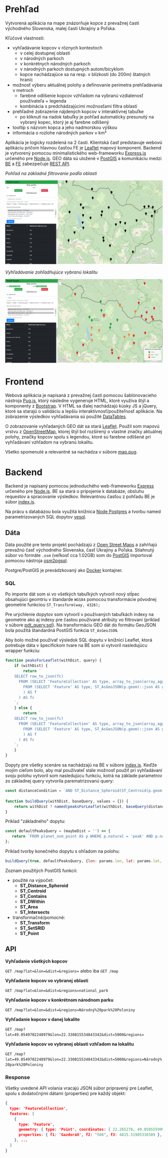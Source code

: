 # Prehľad

Vytvorená aplikácia na mape znázorňuje kopce z prevažnej časti východného Slovenska, malej časti Ukrajiny a Poľska.

Kľúčové vlastnosti:
- vyhľadávanie kopcov v rôznych kontextoch
    - v celej dostupnej oblasti
    - v národných parkoch
    - v konkrétnych národných parkoch
    - v národných parkoch dostupných autom/bicyklom
    - kopce nachádzajúce sa na resp. v blízkosti (do 200m) štatných hraníc
- možnosť výberu aktuálnej polohy a definovanie perimetra prehľadávania v metroch
    - farebné odlíšenie kopcov vzhľadom na vybranú vzdialenosť používateľa + legenda
    - kombinácia s predchádzajúcimi možnosťami filtra oblastí
- prehľadné zobrazenie nájdených kopcov v interaktívnej tabuľke
    - po kliknutí na riadok tabuľky je pohľad automaticky presunutý na vybraný kopec, ktorý je aj farebne odlíšený
- tooltip s názvom kopca a jeho nadmorskou výškou
- informácia o rozlohe národných parkov v km²

Aplikácia je logicky rozdelená na 2 časti. Klientská časť predstavuje webovú aplikáciu pričom hlavnou časťou FE je [Leaflet](https://leafletjs.com/) mapový komponent.
Backend je vytvorený pomocou minimalistického web-frameworku [Express.js](https://expressjs.com/) určeného pre [Node.js](https://nodejs.org/en/).
GEO dáta sú uložené v [PostGIS](https://postgis.net/) a komunikáciu medzi [BE](#backend) a [FE](#frontend) zabezpečuje [REST API](#api).

*Pohľad na základné filtrovanie podľa oblasti* 

![Základný pohľad](pdt_basic.png)

*Vyhľadávanie zohľadňujúce vybranú lokalitu* 

![Vyhľadávanie podľa polohy](pdt_location.png)

# Frontend

Webová aplikácia je napísaná z prevažnej časti pomocou šablónovacieho nástroja [Pug.js](https://pugjs.org), ktorý následne vygeneruje HTML, ktoré využíva štýl a komponenty z [Bootstrap](https://getbootstrap.com/).
V HTML sa ďalej nachádzajú kúsky JS a jQuery, ktoré sa starajú o validáciu a lepšiu interaktívnosť/použiteľnosť aplikácie.
Na zobrazenie výsledkov vyhľadávania sú použité [DataTables](https://datatables.net/).

O zobrazovanie vyhľadaných GEO dát sa stará [Leaflet](https://leafletjs.com/). Použil som mapovú vrstvu z [OpenStreetMap](https://www.openstreetmap.org), ktorej štýl
bol rozšírený o vlastné značky aktuálnej polohy, značky kopcov spolu s legendou, ktoré sú farebne odlíšené pri vyhľadávaní vzhľadom na vybranú lokalitu.

Všetko spomenuté a relevantné sa nachádza v súbore [map.pug](views/map.pug).

# Backend

Backend je napísaný pomocou jednoduchého web-frameworku [Express](https://expressjs.com/) určeného pre [Node.js](https://nodejs.org/en/). 
BE sa stará o pripojenie k databáze, obsluhu requestov a spracovanie výsledkov. Relevantnou časťou z pohľadu BE je súbor [index.js](routes/index.js).

Na prácu s databázou bola využitá knižnica [Node Postgres](https://node-postgres.com/) a tvorbu named parametrizovaných SQL dopytov [yesql](https://www.npmjs.com/package/yesql).

## Dáta

Dáta použité pre tento projekt pochádzajú z [Open Street Maps](https://www.openstreetmap.org/) a zahŕňajú prevažnú časť východného Slovenska, časť Ukrajiny a Poľska.
Stiahnutý súbor vo formáte `.osm` (veľkosť cca 1.02GB) som do [PostGIS](https://postgis.net/) importoval pomocou nástroja [osm2pgsql](https://wiki.openstreetmap.org/wiki/Osm2pgsql).

Postgre/PostGIS je prevádzkovaný ako [Docker](https://www.docker.com/) kontajner.

### SQL

Po importe dát som si vo všetkých tabuľkých vytvoril nový stĺpec obsahujúci geomtriu v štandarde `WGS84` pomocou transformácie pôvodnej geometrie funkciou `ST_Transform(way, 4326);`

Pre urýchlenie dopytov som vytvoril v používaných tabuľkách indexy na geometrie ako aj indexy pre častou používané atribúty vo filtrovaní (príklad v súbore [pdt_query.sql](pdt_query.sql)). 
Na transformáciu GEO dát do formátu GeoJSON bola použitá štandardná PostGIS funkcia `ST_AsGeoJSON`.

Aby bolo možné používať výsledok SQL dopytu v knižnici Leaflet, ktorá potrebuje dáta v špecifickom tvare na BE som si vytvoril nasledujúcu wrapper funkciu:
```javascript
function peaksForLeaflet(withDist, query) {
    if (withDist) {
        return `
    SELECT row_to_json(fc)
      FROM (SELECT 'FeatureCollection' AS type, array_to_json(array_agg(f)) AS features
        FROM (SELECT 'Feature' AS type, ST_AsGeoJSON(p.geom)::json AS geometry, row_to_json((p.name, p.ele, ST_Distance_Spheroid(ST_Centroid(p.geom), ST_SetSRID(ST_Point(:lon, :lat),4326), 'SPHEROID["WGS 84",6378137,298.257223563]'))) AS properties ${query}
        ) AS f
      ) AS fc
    `;
    } else {
        return `
    SELECT row_to_json(fc)
      FROM (SELECT 'FeatureCollection' AS type, array_to_json(array_agg(f)) AS features
        FROM (SELECT 'Feature' AS type, ST_AsGeoJSON(p.geom)::json AS geometry, row_to_json((p.name, p.ele)) AS properties ${query}
        ) AS f
      ) AS fc
    `;
    }
}
```

Dopyty pre všetky scenáre sa nachádzajú na BE v súbore [index.js](routes/index.js).
Keďže mojím cieľom bolo, aby mal používateľ stále možnosť použiť pri vyhľadávaní svoju polohu vytvoril som nasledujúcu funkciu, kotrá na základe parametrov
zo základnej query vytvorila parematrizovanú query:
```javascript
const distanceCondition = `AND ST_Distance_Spheroid(ST_Centroid(p.geom), ST_SetSRID(ST_Point(:lon, :lat),4326), 'SPHEROID["WGS 84",6378137,298.257223563]') < :dist`;

function buildQuery(withDist, baseQuery, values = {}) {
    return withDist ? named(peaksForLeaflet(withDist, baseQuery(distanceCondition)))(values) : named(peaksForLeaflet(withDist, baseQuery()))(values);
}
```
 Príklad "základného" dopytu:
 ```javascript
const defaultPeaksQuery = (maybeDist = '') => {
    return `FROM planet_osm_point AS p WHERE p.natural = 'peak' AND p.name IS NOT NULL AND p.ele IS NOT NULL ${maybeDist}`;
};
```
Príklad tvorby konečného dopytu s ohľadom na polohu:
```javascript
buildQuery(true, defaultPeaksQuery, {lon: params.lon, lat: params.lat, dist: params.dist})
```

Zoznam použitých PostGIS funkcií:
- použité na výpočet:
    - **ST_Distance_Spheroid**
    - **ST_Centroid**
    - **ST_Contains**
    - **ST_DWithin**
    - **ST_Area**
    - **ST_Intersects**
- transformačné/pomocné:
    - **ST_Transform**
    - **ST_SetSRID**
    - **ST_Point**

## API

**Vyhľadanie všetkých kopcov** 

`GET /map?lat=&lon=&dist=&regions=` alebo iba `GET /map`

**Vyhľadanie kopcov vo vybranej oblasti** 

`GET /map?lat=&lon=&dist=&regions=national_park`

**Vyhľadanie kopcov v konkrétnom národnom parku** 

`GET /map?lat=&lon=&dist=&regions=Národný%20park%20Poloniny`

**Vyhľadanie kopcov v danej lokalite** 

`GET /map?lat=49.0549702248979&lon=22.330815534843342&dist=5000&regions=`

**Vyhľadanie kopcov vo vybranej oblasti vzhľadom na lokalitu** 

`GET /map?lat=49.0549702248979&lon=22.330815534843342&dist=5000&regions=Národný%20park%20Poloniny`

### Response

Všetky uvedené API volania vracajú JSON súbor pripravený pre Leaflet, spolu s dodatočnými dátami (properties) pre každý objekt:
```json
{ 
  type: 'FeatureCollection',
  features: [
    { 
      type: 'Feature',
      geometry: { type: 'Point', coordinates: [ 22.265278, 49.0505559996798 ] },
      properties: { f1: 'Gazdoráň', f2: '508', f3: 4815.51905336589 },
    }, ... 
  ]
}
```
